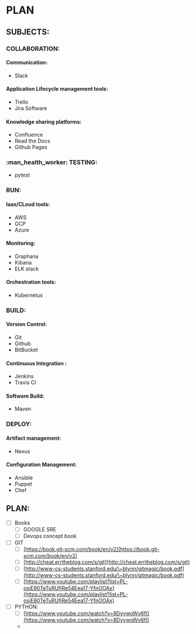 # PLAN

## SUBJECTS:

### COLLABORATION:

#### Communication:

* Slack

#### Application Lifecycle management tools:

* Trello
* Jira Software

#### Knowledge sharing platforms:

* Confluence
* Read the Docs
* Github Pages

### :man\_health\_worker: TESTING:

* pytest

### RUN:

#### Iaas/CLoud tools:

* AWS
* GCP
* Azure

#### Monitoring:

* Graphana
* Kibana
* ELK stack

#### Orchestration tools:

* Kubernetus

### BUILD:

#### Version Control:

* Git
* Github&#x20;
* BitBucket

#### Continuous Integration :

* Jenkins
* Travis CI

#### Software Build:

* Maven

### DEPLOY:

#### Artifact management:

* Nexus

#### Configuration Management:

* Ansible
* Puppet
* Chef





## PLAN:

* [ ] Books
  * [ ] GOOGLE SRE
  * [ ] Devops concept book
* [ ] GIT
  * [ ] [https://book.git-scm.com/book/en/v2](https://book.git-scm.com/book/en/v2)
  * [ ] [http://cheat.errtheblog.com/s/git](http://cheat.errtheblog.com/s/git)
  * [ ] [http://www-cs-students.stanford.edu/\~blynn/gitmagic/book.pdf](http://www-cs-students.stanford.edu/\~blynn/gitmagic/book.pdf)
  * [ ] [https://www.youtube.com/playlist?list=PL-osiE80TeTuRUfjRe54Eea17-YfnOOAx](https://www.youtube.com/playlist?list=PL-osiE80TeTuRUfjRe54Eea17-YfnOOAx)
* [ ] PYTHON:
  * [ ] [https://www.youtube.com/watch?v=8DvywoWv6fI](https://www.youtube.com/watch?v=8DvywoWv6fI)
  *
